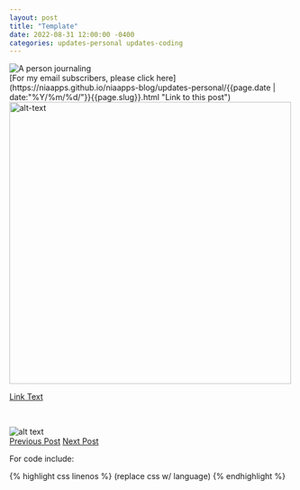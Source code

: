 ```yaml
---
layout: post
title: "Template"
date: 2022-08-31 12:00:00 -0400
categories: updates-personal updates-coding
---
```


<div class="thumbnail">
  <img id="" src="https://niaapps.github.io/images/journal.jpg" alt="A person journaling">
  </div>
<!-- HTML Meta Tags -->
<meta name="description" content="Learn to clapback at your inner critic.">

<!-- Facebook Meta Tags -->
<meta property="og:url" content="https://niaapps.github.io/niaapps-blog/updates-personal/2023/05/08/Affirmation-Writing.html">
<meta property="og:type" content="website">
<meta property="og:title" content="Affirmation Writing">
<meta property="og:description" content="Learn to clapback at your inner critic.">
<meta property="og:image" content="https://niaapps.github.io/images/journal.jpg">

<!-- Twitter Meta Tags -->
<meta name="twitter:card" content="summary_large_image">
<meta name="twitter:site" content="@niawillie" />
<meta property="twitter:url" content="https://niaapps.github.io/niaapps-blog/updates-personal/2023/05/08/Affirmation-Writing.html">
<meta name="twitter:title" content="Affirmation Writing">
<meta name="twitter:description" content="Learn to clapback at your inner critic.">
<meta name="twitter:image" content="https://niaapps.github.io/images/journal.jpg">

<!-- Need to copy/paste to each post: Don't forget to change updates-personal or updates-coding-->
<div class="feed" markdown="1">
 [For my email subscribers, please click here](https://niaapps.github.io/niaapps-blog/updates-personal/{{page.date | date:"%Y/%m/%d/"}}{{page.slug}}.html "Link to this post")
</div>

<!-- Make images responsive -->
<div class="scale-img">
  <img id="img-id" src="/../../images/img-title.jpg" alt="alt-text" width="500px" height="auto">
</div>

<!-- Link example (opens new tab) -->

<a href="" target="_blank" title="">Link Text</a>

<!-- Indent or white space -->

&nbsp;&nbsp;&nbsp;

<!-- ex img w/ directory to root and discourage download pop up -->

  <img id="img-id" src="/../../images/img-title.jpg" alt="alt text" onContextMenu="alert('Please don\'t download this photo!');return false;">

<!-- Buttons for Blog post update prev with last post regularly don't forget date and title-->
<div class="button-post">
   <a href="https://niaapps.github.io/niaapps-blog/updates-personal/2023/05/02/Affirmation-Writing.html" class="post-button" id="button-nxt">Previous Post</a>
    <a href="" class="post-button" id="button-nxt">Next Post</a>
  </div>

For code include:
<link href="/css/syntax.css" rel="stylesheet">
<div class="code">
{% highlight css linenos %} (replace css w/ language)
{% endhighlight %}
</div>


<!-- This topic is especially important for the tough times we are living in. The other day I listened to a podcast called The Overdose Epidemic. The episode was about how a woman Imani, a victim of addiction who lost the in-person community and support she needed when lockdown was happening and how it took not only her life but many others lives as well.  From the podcast, the online experience just was not the same for many and as mentioned before being stuck inside only exacerbated this already tough transition period. Asking for help would potentially have saved them. Imani's mother has started an organization called Imani's Safehouse that aims to aid people like Imani facing mental health issues perpetuated by the racist patriarchal system we live in.  They do so by providing housing and other resources. I recently donated and would appreciate anyone who wants to match me. You can donate <a href="https://www.paypal.com/donate/?hosted_button_id=6Q2LABFG7DG34" target="_blank" title="Donate to Imani's safehouse">here.</a> You can listen to the podcast <a href="https://www.justhumanproductions.org/podcasts/epidemic/season-1-epidemic/s1e58-an-overdose-epidemic-deaths-of-despair-part-i-sandra-lindie-will-cooke-jennifer-fecu" target="_blank" title="">here.</a>  -->

